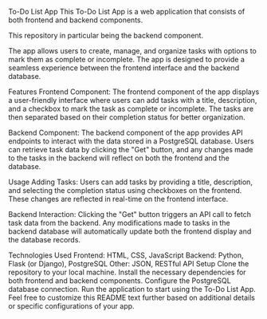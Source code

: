 To-Do List App
This To-Do List App is a web application that consists of both frontend and backend components.

This repository in particular being the backend component.

The app allows users to create, manage, and organize tasks with options to mark them as complete or incomplete. The app is designed to provide a seamless experience between the frontend interface and the backend database.

Features
Frontend Component: The frontend component of the app displays a user-friendly interface where users can add tasks with a title, description, and a checkbox to mark the task as complete or incomplete. The tasks are then separated based on their completion status for better organization.

Backend Component: The backend component of the app provides API endpoints to interact with the data stored in a PostgreSQL database. Users can retrieve task data by clicking the "Get" button, and any changes made to the tasks in the backend will reflect on both the frontend and the database.

Usage
Adding Tasks: Users can add tasks by providing a title, description, and selecting the completion status using checkboxes on the frontend. These changes are reflected in real-time on the frontend interface.

Backend Interaction: Clicking the "Get" button triggers an API call to fetch task data from the backend. Any modifications made to tasks in the backend database will automatically update both the frontend display and the database records.

Technologies Used
Frontend: HTML, CSS, JavaScript
Backend: Python, Flask (or Django), PostgreSQL
Other: JSON, RESTful API
Setup
Clone the repository to your local machine.
Install the necessary dependencies for both frontend and backend components.
Configure the PostgreSQL database connection.
Run the application to start using the To-Do List App.
Feel free to customize this README text further based on additional details or specific configurations of your app.